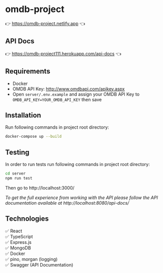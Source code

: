 # omdb-project
👉 https://omdb-project.netlify.app 👈  
## API Docs
👉 https://omdb-project111.herokuapp.com/api-docs 👈
## Requirements
- Docker
- OMDB API Key: http://www.omdbapi.com/apikey.aspx  
- Open ```server/.env.example``` and assign your OMDB API Key to ```OMDB_API_KEY=YOUR_OMDB_API_KEY``` then save 

## Installation
Run following commands in project root directory:
```sh
docker-compose up --build
```

## Testing
In order to run tests run following commands in project root directory:
```sh
cd server
npm run test
```

Then go to http://localhost:3000/

*To get the full experience from working with the API please follow the API documentation available at http://localhost:8080/api-docs/*

## Technologies
✅ React  
✅ TypeScript  
✅ Express.js  
✅ MongoDB  
✅ Docker  
✅ pino, morgan (logging)  
✅ Swagger (API Documentation)  
